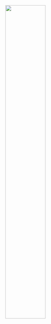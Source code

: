 <p align="left">
  <a href="https://skillicons.dev">
    <img src="https://skillicons.dev/icons?i=py,julia,matlab,c,cpp,cmake,fortran,html,docker,anaconda,bash,git,latex,md,stackoverflow,vscode,linux,windows,mint,vim,powershell"
    width="50%" 
    height="50%"/>
  </a>
</p>
